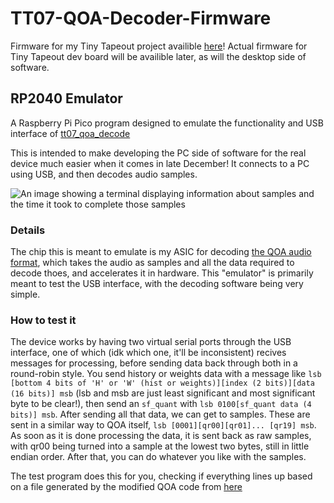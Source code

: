 # TT07-QOA-Decoder-Firmware
Firmware for my Tiny Tapeout project availible [here](https://tinytapeout.com/runs/tt07/tt_um_28add11_QOAdecode)!
Actual firmware for Tiny Tapeout dev board will be availible later, as will the desktop side of software.

## RP2040 Emulator
A Raspberry Pi Pico program designed to emulate the functionality and USB interface of [tt07_qoa_decode](https://github.com/28add11/tt07_qoa_decode)

This is intended to make developing the PC side of software for the real device much easier when it comes in late December!
It connects to a PC using USB, and then decodes audio samples.

![An image showing a terminal displaying information about samples and the time it took to complete those samples](https://cloud-1p09spafi-hack-club-bot.vercel.app/0image.png)

### Details
The chip this is meant to emulate is my ASIC for decoding [the QOA audio format](https://qoaformat.org/), which takes the audio as samples and all the data required to decode thoes, and accelerates it in hardware. This "emulator" is primarily meant to test the USB interface, with the decoding software being very simple.

### How to test it
The device works by having two virtual serial ports through the USB interface, one of which (idk which one, it'll be inconsistent) recives messages for processing, before sending data back through both in a round-robin style. You send history or weights data with a message like `lsb [bottom 4 bits of 'H' or 'W' (hist or weights)][index (2 bits)][data (16 bits)] msb` (lsb and msb are just least significant and most significant byte to be clear!), then send an `sf_quant` with `lsb 0100[sf_quant data (4 bits)] msb`. After sending all that data, we can get to samples. These are sent in a similar way to QOA itself, `lsb [0001][qr00][qr01]... [qr19] msb`. As soon as it is done processing the data, it is sent back as raw samples, with qr00 being turned into a sample at the lowest two bytes, still in little endian order. After that, you can do whatever you like with the samples.

The test program does this for you, checking if everything lines up based on a file generated by the modified QOA code from [here](https://github.com/28add11/tt07_qoa_decode/blob/main/test/qoa.h)
